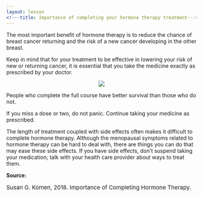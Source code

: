 ```yaml
---
layout: lesson
<!---title: Importance of completing your hormone therapy treatment--->
---
```


The most important benefit of hormone therapy is to reduce the chance of breast cancer returning and the risk of a new cancer developing in the other breast. 

Keep in mind that for your treatment to be effective in lowering your risk of new or returning cancer, it is essential that you take the medicine exactly as prescribed by your doctor. 
<p align="center">
<img src="https://scnslabutsa.github.io/myhthelperEduContent/Images/maledoctorandfemalepatient.png"/>
</p>

People who complete the full course have better survival than those who do not. 

If you miss a dose or two, do not panic. Continue taking your medicine as prescribed.

The length of treatment coupled with side effects often makes it difficult to complete hormone therapy. Although the menopausal symptoms related to hormone therapy can be hard to deal with, there are things you can do that may ease these side effects. If you have side effects, don’t suspend taking your medication; talk with your health care provider about ways to treat them.


**Source:**

<span style="font-size:15px;">Susan G. Komen, 2018. Importance of Completing Hormone Therapy.</span>

